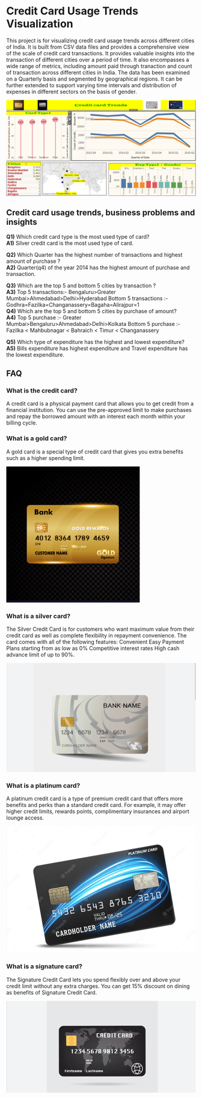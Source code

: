 # Credit Card Usage Trends Visualization

This project is for visualizing credit card usage trends across different cities of India. It is built from CSV data files and provides a comprehensive view of the scale of credit card transactions. It provides valuable insights into the transaction of different cities over a period of time.  It also encompasses a wide range of metrics, including amount paid through tranaction and count of transaction across different cities in India. The data has been examined on a Quarterly basis and segmented by geographical regions. It can be further extended to support varying time intervals and distribution of expenses in different sectors on the basis of gender.  

![Alt text](Creditcard_dashboard.png?raw=true "Title")

## Credit card usage trends, business problems and insights

**Q1)** Which credit card type is the most used type of card?  
**A1)** Silver credit card is the most used type of card.  

**Q2)** Which Quarter has the highest number of transactions and highest amount of purchase ?  
**A2)** Quarter(q4) of the year 2014 has the highest amount of purchase and transaction.  

**Q3)** Which are the top 5 and bottom 5 cities by transaction ?  
**A3)** Top 5 transactions:- 
        Bengaluru>Greater Mumbai>Ahmedabad>Delhi>Hyderabad
        Bottom 5 transactions :-
        Godhra=Fazilka=Changanassery=Bagaha=Alirajpur=1  
**Q4)**  Which are the top 5 and bottom 5 cities by purchase of amount?  
**A4)**  Top 5 purchase :-
         Greater Mumbai>Bengaluru>Ahmedabad>Delhi>Kolkata
         Bottom 5 purchase :-
         Fazilka < Mahbubnagar < Bahraich < Timur < Changanassery  
    
**Q5)**  Which type of expenditure has the highest and lowest expenditure?  
**A5)**  Bills expenditure has highest expenditure and Travel expenditure has the lowest expenditure.  

## FAQ  

### What is the credit card?  

A credit card is a physical payment card that allows you to get credit from a financial institution. 
You can use the pre-approved limit to make purchases and repay the borrowed amount with an interest each month within your billing cycle.  

### What is a gold card?  

A gold card is a special type of credit card that gives you extra benefits such as a higher spending limit.  

![Alt text](gold.png?raw=true "Title")

### What is a silver card?  

The Silver Credit Card is for customers who want maximum value from their credit card as well as complete flexibility in repayment convenience.
The card comes with all of the following features:
Convenient Easy Payment Plans starting from as low as 0% 
Competitive interest rates
High cash advance limit of up to 90%.  

![Alt text](silver_card.png?raw=true "Title")

### What is a platinum card?  

A platinum credit card is a type of premium credit card that offers more benefits and perks than a standard credit card. For example, it may offer higher credit limits, rewards points, complimentary insurances and airport lounge access.  

![Alt text](platinum.png?raw=true "Title")

### What is a signature card?  

The Signature Credit Card lets you spend flexibly over and above your credit limit without any extra charges.
You can get 15% discount on dining as benefits of Signature Credit Card.  

![Alt text](signature.png?raw=true "Title")









